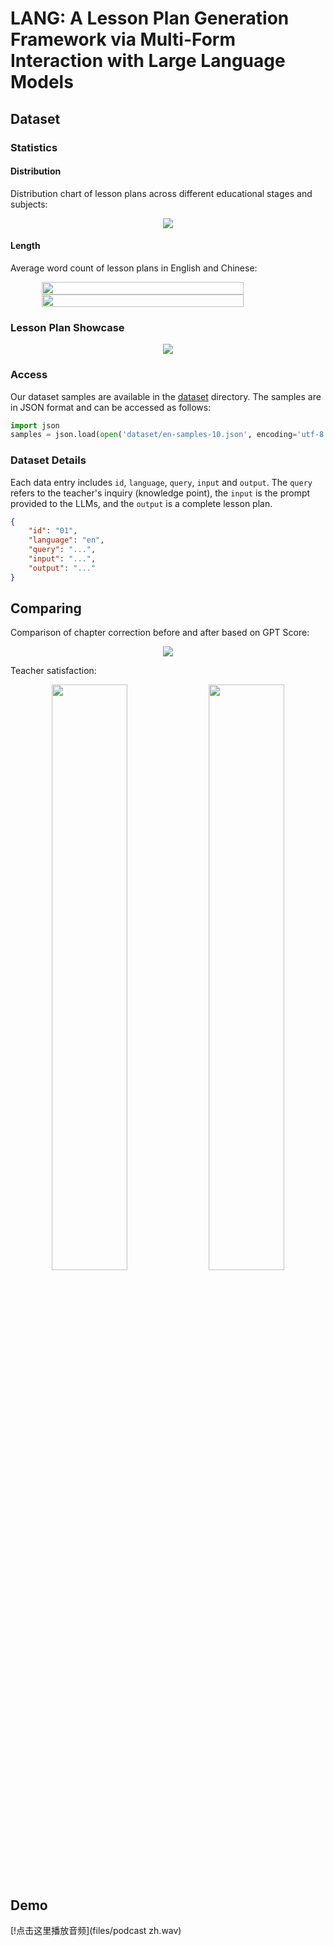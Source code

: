 # LANG: A Lesson Plan Generation Framework via Multi-Form Interaction with Large Language Models

## Dataset

### Statistics

#### Distribution

Distribution chart of lesson plans across different educational stages and subjects:

<div style="text-align: center;">
  <img src="imgs/lesson plan distribution.png">
</div>

#### Length

Average word count of lesson plans in English and Chinese:

<div style="display: flex; flex-direction: column; align-items: center">
  <img src="imgs/average words of en.png" width=80%>
  <img src="imgs/average words of zh.png" width=80%>
</div>

</div>

### Lesson Plan Showcase

<div style="text-align: center;">
  <img src="imgs/sample.png">
</div>

### Access

Our dataset samples are available in the [dataset](dataset) directory. The samples are in JSON format and can be accessed as follows:

```python
import json
samples = json.load(open('dataset/en-samples-10.json', encoding='utf-8'))
```

### Dataset Details

Each data entry includes `id`, `language`, `query`, `input` and `output`. The `query` refers to the teacher's inquiry (knowledge point), the `input` is the prompt provided to the LLMs, and the `output` is a complete lesson plan.

```json
{
    "id": "01",
    "language": "en",
    "query": "...",
    "input": "...",
    "output": "..."
}
```

## Comparing

Comparison of chapter correction before and after based on GPT Score:

<div style="text-align: center;">
  <img src="imgs/comparing.png">
</div>

Teacher satisfaction:

<div style="text-align: center;">
  <img src="imgs/human score on en.png" width=49%>
  <img src="imgs/human score on zh.png" width=49%>
</div>

## Demo

[!点击这里播放音频](files/podcast zh.wav)

